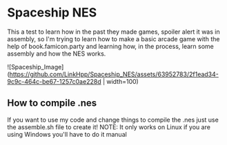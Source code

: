 # Spaceship NES
This a test to learn how in the past they made games, spoiler alert it was in assembly, so I'm trying to learn how to make a basic arcade game with the help of book.famicon.party and learning how, in the process, learn some assembly and how the NES works.

![Spaceship_Image](https://github.com/LinkHpp/Spaceship_NES/assets/63952783/2f1ead34-9c9c-464c-be67-1257c0ae228d | width=100)  

## How to compile .nes
If you want to use my code and change things to compile the .nes just use the assemble.sh file to create it!
NOTE: It only works on Linux if you are using Windows you'll have to do it manual
